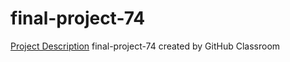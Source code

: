 # final-project-74
[Project Description](https://karthikv1392.github.io/cs3301_osn/project/)
final-project-74 created by GitHub Classroom
